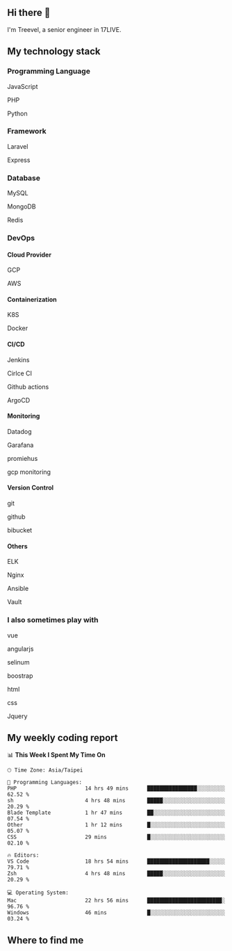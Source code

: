 ## Hi there 👋

I'm Treevel, a senior engineer in 17LIVE.

## My technology stack

### Programming Language

JavaScript

PHP

Python

### Framework

Laravel

Express

### Database

MySQL

MongoDB

Redis

### DevOps

#### Cloud Provider

GCP

AWS

#### Containerization

K8S

Docker

#### CI/CD

Jenkins

Cirlce CI

Github actions

ArgoCD

#### Monitoring

Datadog

Garafana

promiehus

gcp monitoring

#### Version Control

git

github

bibucket

#### Others

ELK

Nginx

Ansible

Vault

### I also sometimes play with

vue

angularjs

selinum

boostrap

html

css

Jquery

## My weekly coding report

<!--START_SECTION:waka-->
📊 **This Week I Spent My Time On** 

```text
🕑︎ Time Zone: Asia/Taipei

💬 Programming Languages: 
PHP                      14 hrs 49 mins      ████████████████░░░░░░░░░   62.52 % 
sh                       4 hrs 48 mins       █████░░░░░░░░░░░░░░░░░░░░   20.29 % 
Blade Template           1 hr 47 mins        ██░░░░░░░░░░░░░░░░░░░░░░░   07.54 % 
Other                    1 hr 12 mins        █░░░░░░░░░░░░░░░░░░░░░░░░   05.07 % 
CSS                      29 mins             █░░░░░░░░░░░░░░░░░░░░░░░░   02.10 % 

🔥 Editors: 
VS Code                  18 hrs 54 mins      ████████████████████░░░░░   79.71 % 
Zsh                      4 hrs 48 mins       █████░░░░░░░░░░░░░░░░░░░░   20.29 % 

💻 Operating System: 
Mac                      22 hrs 56 mins      ████████████████████████░   96.76 % 
Windows                  46 mins             █░░░░░░░░░░░░░░░░░░░░░░░░   03.24 % 
```


<!--END_SECTION:waka-->

## Where to find me


